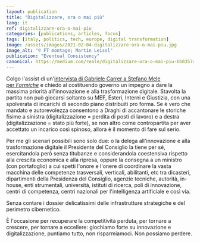 ```yaml
---
layout: publication
title: "Digitalizzare, ora o mai più"
lang: it
ref: digitalizzare-ora-o-mai-piu
categories: [publications, articles, focus]
tags: [italy, politics, tech, europe, digital transformation]
image: /assets/images/2021-02-04-digitalizzare-ora-o-mai-piu.jpg
image_alt: "© FT montage; Martin Leissl"
publication: "Eventual Consistency"
canonical: https://medium.com/reale/digitalizzare-ora-o-mai-piu-bb03574b346b
---
```


Colgo l'assist di un'[intervista di Gabriele Carrer a Stefano Mele per *Formiche*](https://formiche.net/2021/02/digitalizzazione-occasione-da-non-perdere/) e chiedo al costituendo governo un impegno a dare la massima priorità all'innovazione e alla trasformazione digitale. Stavolta la partita non può giocarsi soltanto su MEF, Esteri, Interni e Giustizia, con una spolverata di incarichi di secondo piano distribuiti pro forma. Se è vero che mandato e autorevolezza consentono a Draghi di accantonare le storiche fisime a sinistra (digitalizzazione = perdita di posti di lavoro) e a destra (digitalizzazione = stato più forte), se non altro come contropartita per aver accettato un incarico così spinoso, allora è il momento di fare sul serio.

Per me gli scenari possibili sono solo due: o la delega all'innovazione e alla trasformazione digitale il Presidente del Consiglio la tiene per sé, esercitandola però senza titubanze e considerandola coestensiva rispetto alla crescita economica e alla ripresa, oppure la consegna a un ministro (con portafoglio) a cui spetti l'onore e l'onere di coordinare la vasta macchina delle competenze trasversali, verticali, abilitanti, etc tra dicasteri, dipartimenti della Presidenza del Consiglio, agenzie tecniche, autorità, in-house, enti strumentali, università, istituti di ricerca, poli di innovazione, centri di competenza, centri nazionali per l'intelligenza artificiale e così via.

Senza contare i dossier delicatissimi delle infrastrutture strategiche e del perimetro cibernetico.

È l'occasione per recuperare la competitività perduta, per tornare a crescere, per tornare a eccellere: giochiamo forte su innovazione e digitalizzazione, puntiamo tutto, non risparmiamoci. Non possiamo perdere.
